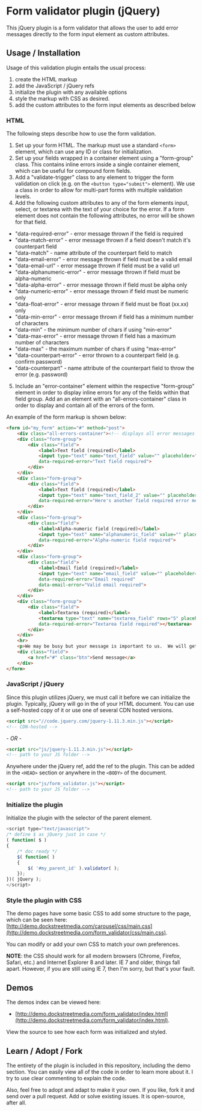 # Form validator plugin (jQuery)

This jQuery plugin is a form validator that allows the user to add error messages directly to the form input element as custom attributes.

## Usage / Installation

Usage of this validation plugin entails the usual process:
1. create the HTML markup
2. add the JavaScript / jQuery refs
3. initialize the plugin with any available options
4. style the markup with CSS as desired.
5. add the custom attributes to the form input elements as described below

### HTML
The following steps describe how to use the form validation.

1. Set up your form HTML.  The markup must use a standard `<form>` element, which can use any ID or class for initialization.
2. Set up your fields wrapped in a container element using a "form-group" class.  This contains inline errors inside a single container element, which can be useful for compound form fields.
3. Add a "validate-trigger" class to any element to trigger the form validation on click (e.g. on the `<button type="submit">` element).  We use a class in order to allow for multi-part forms with multiple validation levels.
4. Add the following custom attributes to any of the form elements input, select, or textarea with the text of your choice for the error. If a form element does not contain the following attributes, no error will be shown for that field.
  - "data-required-error" - error message thrown if the field is required
  - "data-match-error" - error message thrown if a field doesn't match it's counterpart field
  - "data-match" - name attribute of the counterpart field to match
  - "data-email-error" - error message thrown if field must be a valid email
  - "data-email-url" - error message thrown if field must be a valid url
  - "data-alphanumeric-error" - error message thrown if field must be alpha-numeric
  - "data-alpha-error" - error message thrown if field must be alpha only
  - "data-numeric-error" - error message thrown if field must be numeric only
  - "data-float-error" - error message thrown if field must be float (xx.xx) only
  - "data-min-error" - error message thrown if field has a minimum number of characters
  - "data-min" - the minimum number of chars if using "min-error"
  - "data-max-error" - error message thrown if field has a maximum number of characters
  - "data-max" - the maximum number of chars if using "max-error"
  - "data-counterpart-error" - error thrown to a counterpart field (e.g. confirm password)
  - "data-counterpart" - name attribute of the counterpart field to throw the error (e.g. password)

5. Include an "error-container" element within the respective "form-group" element in order to display inline errors for any of the fields within that field group.  Add an an element with an "all-errors-container" class in order to display and contain all of the errors of the form.

An example of the form markup is shown below:

```html
<form id="my_form" action="#" method="post">
	<div class="all-errors-container"><!-- displays all error messages in the form via JS --></div>
	<div class="form-group">
		<div class="field">
			<label>Text field (required)</label>
			<input type="text" name="text_field" value="" placeholder="Text field (required)"
			data-required-error="Text field required">
		</div>
	</div>
	<div class="form-group">
		<div class="field">
			<label>Text field (required)</label>
			<input type="text" name="text_field_2" value="" placeholder="Text field (required)"
			data-required-error="Here's another field required error message!">
		</div>
	</div>
	<div class="form-group">
		<div class="field">
			<label>Alpha-numeric field (required)</label>
			<input type="text" name="alphanumeric_field" value="" placeholder="Alpha-numeric field (required)"
			data-required-error="Alpha-numeric field required">
		</div>
	</div>
	<div class="form-group">
		<div class="field">
			<label>Email field (required)</label>
			<input type="text" name="email_field" value="" placeholder="Email field (required)"
			data-required-error="Email required"
			data-email-error="Valid email required">
		</div>
	</div>
	<div class="form-group">
		<div class="field">
			<label>Textarea (required)</label>
			<textarea type="text" name="textarea_field" rows="5" placeholder="Textarea field"
			data-required-error="Textarea field required"></textarea>
		</div>
	</div>
	<hr>
	<p>We may be busy but your message is important to us.  We will get back to you as soon as we can.</p>
	<div class="field">
		<a href="#" class="btn">Send message</a>
	</div>
</form>
```

### JavaScript / jQuery

Since this plugin utilizes jQuery, we must call it before we can initialize the plugin.  Typically, jQuery will go in the <HEAD> of your HTML document.  You can use a self-hosted copy of it or use one of several CDN hosted versions.  

```html
<script src="//code.jquery.com/jquery-1.11.3.min.js"></script>
<!-- CDN-hosted -->
```

_- OR -_

```html
<script src="js/jquery-1.11.3.min.js"></script>
<!-- path to your JS folder -->
```

Anywhere under the jQuery ref, add the ref to the plugin.  This can be added in the `<HEAD>` section or anywhere in the `<BODY>` of the document.

```html
<script src="js/form_validator.js"></script>
<!-- path to your JS folder -->
```

### Initialize the plugin
Initialize the plugin with the selector of the parent element.

```javascript
<script type="text/javascript">
/* define $ as jQuery just in case */
( function( $ )
{
	/* doc ready */
	$( function( )
	{
		$( '#my_parent_id' ).validator( );
	});
})( jQuery );
</script>
```

### Style the plugin with CSS
The demo pages have some basic CSS to add some structure to the page, which can be seen here: [http://demo.dockstreetmedia.com/carousel/css/main.css](http://demo.dockstreetmedia.com/form_validator/css/main.css).  

You can modify or add your own CSS to match your own preferences.

**NOTE**: the CSS should work for all modern browsers (Chrome, Firefox, Safari, etc.) and Internet Explorer 8 and later.  IE 7 and older, things fall apart.  However, if you are still using IE 7, then I'm sorry, but that's your fault.

## Demos

The demos index can be viewed here:
- [http://demo.dockstreetmedia.com/form_validator/index.html](http://demo.dockstreetmedia.com/form_validator/index.html).  

View the source to see how each form was initialized and styled.

## Learn / Adopt / Fork
The entirety of the plugin is included in this repository, including the demo section.  You can easily view all of the code in order to learn more about it.  I try to use clear commenting to explain the code.

Also, feel free to adopt and adapt to make it your own.  If you like, fork it and send over a pull request.  Add or solve existing issues.  It is open-source, after all.
